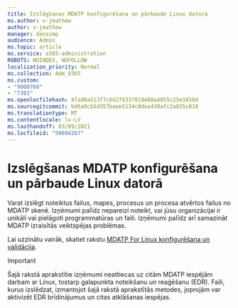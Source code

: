 ```yaml
---
title: Izslēgšanas MDATP konfigurēšana un pārbaude Linux datorā
ms.author: v-jmathew
author: v-jmathew
manager: dansimp
audience: Admin
ms.topic: article
ms.service: o365-administration
ROBOTS: NOINDEX, NOFOLLOW
localization_priority: Normal
ms.collection: Adm_O365
ms.custom:
- "9000760"
- "7391"
ms.openlocfilehash: 4fad0a513f7c6d2f0337019488a4055c25e1650d
ms.sourcegitcommit: bd6a9cb5d357baee5134c0dea430afc2a035c810
ms.translationtype: MT
ms.contentlocale: lv-LV
ms.lasthandoff: 03/09/2021
ms.locfileid: "50694267"
---
```

# <a name="configure-and-validate-exclusions-for-mdatp-on-a-linux-machine"></a>Izslēgšanas MDATP konfigurēšana un pārbaude Linux datorā

Varat izslēgt noteiktus failus, mapes, procesus un procesa atvērtos failus no MDATP skenē. Izņēmumi palīdz nepareizi noteikt, vai jūsu organizācijai ir unikāli vai pielāgoti programmatūras un faili. Izņēmumi palīdz arī samazināt MDATP izraisītās veiktspējas problēmas.

Lai uzzinātu vairāk, skatiet rakstu [MDATP For Linux konfigurēšana un validācija](https://go.microsoft.com/fwlink/?linkid=2144517).

> [!IMPORTANT]
> Šajā rakstā aprakstītie izņēmumi neattiecas uz citām MDATP iespējām darbam ar Linux, tostarp galapunkta noteikšanu un reaģēšanu (EDR). Faili, kurus izslēdzat, izmantojot šajā rakstā aprakstītās metodes, joprojām var aktivizēt EDR brīdinājumus un citas atklāšanas iespējas.
